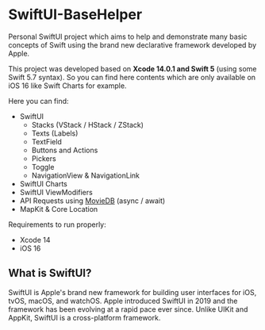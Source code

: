 # SwiftUI-BaseHelper
Personal SwiftUI project which aims to help and demonstrate many basic concepts of Swift using the brand new declarative framework developed by Apple.

This project was developed based on **Xcode 14.0.1 and Swift 5** (using some Swift 5.7 syntax). So you can find here contents which are only available 
on iOS 16 like Swift Charts for example. 

Here you can find:
- SwiftUI 
  - Stacks (VStack / HStack / ZStack)
  - Texts (Labels)
  - TextField
  - Buttons and Actions
  - Pickers
  - Toggle
  - NavigationView & NavigationLink
- SwiftUI Charts
- SwiftUI ViewModifiers
- API Requests using [MovieDB](https://www.themoviedb.org/documentation/api) (async / await)
- MapKit & Core Location

Requirements to run properly:
- Xcode 14
- iOS 16

## What is SwiftUI?
SwiftUI is Apple's brand new framework for building user interfaces for iOS, tvOS, macOS, and watchOS. Apple introduced SwiftUI in 2019 and the 
framework has been evolving at a rapid pace ever since. Unlike UIKit and AppKit, SwiftUI is a cross-platform framework.
